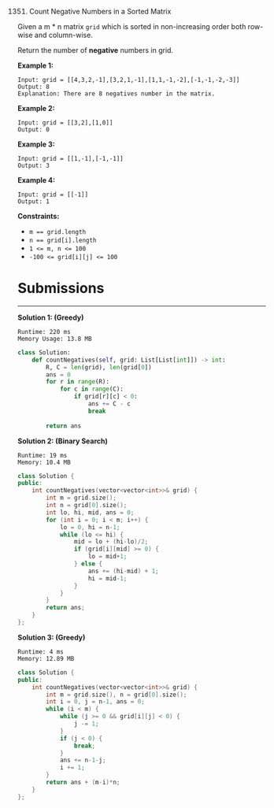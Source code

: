 1351. Count Negative Numbers in a Sorted Matrix

Given a m * n matrix `grid` which is sorted in non-increasing order both row-wise and column-wise. 

Return the number of **negative** numbers in grid.

 

**Example 1:**
```
Input: grid = [[4,3,2,-1],[3,2,1,-1],[1,1,-1,-2],[-1,-1,-2,-3]]
Output: 8
Explanation: There are 8 negatives number in the matrix.
```

**Example 2:**
```
Input: grid = [[3,2],[1,0]]
Output: 0
```

**Example 3:**
```
Input: grid = [[1,-1],[-1,-1]]
Output: 3
```

**Example 4:**
```
Input: grid = [[-1]]
Output: 1
```

**Constraints:**

* `m == grid.length`
* `n == grid[i].length`
* `1 <= m, n <= 100`
* `-100 <= grid[i][j] <= 100`


# Submissions
---
**Solution 1: (Greedy)**
```
Runtime: 220 ms
Memory Usage: 13.8 MB
```
```python
class Solution:
    def countNegatives(self, grid: List[List[int]]) -> int:
        R, C = len(grid), len(grid[0])
        ans = 0
        for r in range(R):
            for c in range(C):
                if grid[r][c] < 0:
                    ans += C - c
                    break
        
        return ans
```

**Solution 2: (Binary Search)**
```
Runtime: 19 ms
Memory: 10.4 MB
```
```c++
class Solution {
public:
    int countNegatives(vector<vector<int>>& grid) {
        int m = grid.size();
        int n = grid[0].size();
        int lo, hi, mid, ans = 0;
        for (int i = 0; i < m; i++) {
            lo = 0, hi = n-1;
            while (lo <= hi) {
                mid = lo + (hi-lo)/2;
                if (grid[i][mid] >= 0) {
                    lo = mid+1;
                } else {
                    ans += (hi-mid) + 1;
                    hi = mid-1;
                }
            }
        }
        return ans;
    }
};
```

**Solution 3: (Greedy)**
```
Runtime: 4 ms
Memory: 12.89 MB
```
```c++
class Solution {
public:
    int countNegatives(vector<vector<int>>& grid) {
        int m = grid.size(), n = grid[0].size();
        int i = 0, j = n-1, ans = 0;
        while (i < m) {
            while (j >= 0 && grid[i][j] < 0) {
                j -= 1;
            }
            if (j < 0) {
                break;
            }
            ans += n-1-j;
            i += 1;
        }
        return ans + (m-i)*n;
    }
};
```
